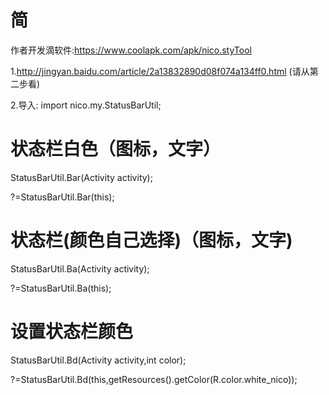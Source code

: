 # 简 

作者开发滴软件:https://www.coolapk.com/apk/nico.styTool


1.http://jingyan.baidu.com/article/2a13832890d08f074a134ff0.html   (请从第二步看)

2.导入:  import nico.my.StatusBarUtil;


# 状态栏白色（图标，文字）


StatusBarUtil.Bar(Activity activity);


?=StatusBarUtil.Bar(this);


# 状态栏(颜色自己选择)（图标，文字)


StatusBarUtil.Ba(Activity activity);


?=StatusBarUtil.Ba(this);


# 设置状态栏颜色


StatusBarUtil.Bd(Activity activity,int color);


?=StatusBarUtil.Bd(this,getResources().getColor(R.color.white_nico));
